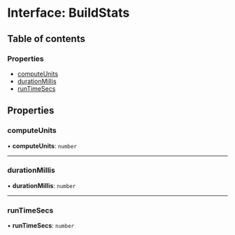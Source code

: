 # Interface: BuildStats

## Table of contents

### Properties

- [computeUnits](BuildStats.md#computeunits)
- [durationMillis](BuildStats.md#durationmillis)
- [runTimeSecs](BuildStats.md#runtimesecs)

## Properties

### <a id="computeunits" name="computeunits"></a> computeUnits

• **computeUnits**: `number`

___

### <a id="durationmillis" name="durationmillis"></a> durationMillis

• **durationMillis**: `number`

___

### <a id="runtimesecs" name="runtimesecs"></a> runTimeSecs

• **runTimeSecs**: `number`
